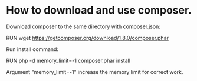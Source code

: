 # How to download and use composer.
Download composer to the same directory with composer.json:

RUN wget https://getcomposer.org/download/1.8.0/composer.phar

Run install command:

RUN php -d memory_limit=-1 composer.phar install

Argument "memory_limit=-1" increase the memory limit for correct work.
